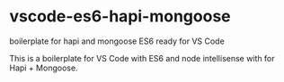 # vscode-es6-hapi-mongoose
boilerplate for hapi and mongoose ES6 ready for VS Code

This is a boilerplate for VS Code with ES6 and node intellisense with for Hapi + Mongoose. 
